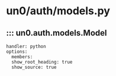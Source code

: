 # un0/auth/models.py

## ::: un0.auth.models.Model

    handler: python
    options:
      members:
      show_root_heading: true
      show_source: true
